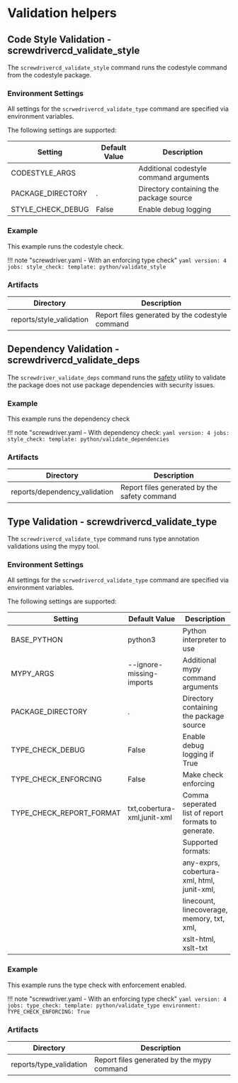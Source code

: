 # Validation helpers

## Code Style Validation - screwdrivercd_validate_style

The `screwdrivercd_validate_style` command runs the codestyle command from the codestyle package.

### Environment Settings

All settings for the `scrwedrivercd_validate_type` command are specified via environment variables.

The following settings are supported:

| Setting                  | Default Value               | Description                                         |
| ------------------------ | --------------------------- | --------------------------------------------------- |
| CODESTYLE_ARGS           |                             | Additional codestyle command arguments              |
| PACKAGE_DIRECTORY        | .                           | Directory containing the package source             |
| STYLE_CHECK_DEBUG        | False                       | Enable debug logging                                |

### Example

This example runs the codestyle check.

!!! note "screwdriver.yaml - With an enforcing type check"
    ```yaml
    version: 4
    jobs:
        style_check:
            template: python/validate_style
    ```

### Artifacts

| Directory | Description |
| --------- | ----------- |
| reports/style_validation | Report files generated by the codestyle command |

## Dependency Validation - screwdrivercd_validate_deps

The `screwdriver_validate_deps` command runs the [safety](https://github.com/pyupio/safety) utility to validate the package does
not use package dependencies with security issues.

### Example

This example runs the dependency check

!!! note "screwdriver.yaml - With dependency check:
    ```yaml
    version: 4
    jobs:
        style_check:
            template: python/validate_dependencies
    ```

### Artifacts

| Directory | Description |
| --------- | ----------- |
| reports/dependency_validation | Report files generated by the safety command |

## Type Validation - screwdrivercd_validate_type
 
The `screwdrivercd_validate_type` command runs type annotation validations using the mypy tool.

### Environment Settings

All settings for the `scrwedrivercd_validate_type` command are specified via environment variables.

The following settings are supported:

| Setting                  | Default Value               | Description                                         |
| ------------------------ | --------------------------- | --------------------------------------------------- |
| BASE_PYTHON              | python3                     | Python interpreter to use                           |
| MYPY_ARGS                | --ignore-missing-imports    | Additional mypy command arguments                   |
| PACKAGE_DIRECTORY        | .                           | Directory containing the package source             |
| TYPE_CHECK_DEBUG         | False                       | Enable debug logging if True                        |
| TYPE_CHECK_ENFORCING     | False                       | Make check enforcing                                |
| TYPE_CHECK_REPORT_FORMAT | txt,cobertura-xml,junit-xml | Comma seperated list of report formats to generate. |
|                          |                             | Supported formats:                                  |
|                          |                             | any-exprs, cobertura-xml, html, junit-xml,          |
|                          |                             | linecount, linecoverage, memory, txt, xml,          |
|                          |                             | xslt-html, xslt-txt                                 |


### Example

This example runs the type check with enforcement enabled.

!!! note "screwdriver.yaml - With an enforcing type check"
    ```yaml
    version: 4
    jobs:
        type_check:
            template: python/validate_type
            environment:
                TYPE_CHECK_ENFORCING: True
    ```

### Artifacts

| Directory | Description |
| --------- | ----------- |
| reports/type_validation | Report files generated by the mypy command |

